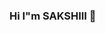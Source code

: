### Hi I"m SAKSHIII 👋

<!--
**Sakshibhagat13/Sakshibhagat13** is a ✨ _special_ ✨ repository because its `README.md` (this file) appears on your GitHub profile.

Here are some ideas to get you started:

- 🔭 I’m currently I.T Student.
- 🌱 I’m currently learning course
- 🤔 I’m looking for help with ...
- 💬 Ask me about Java
- 📫 How to reach me: MailId: sakshibhagat218@gmail.com
-->
